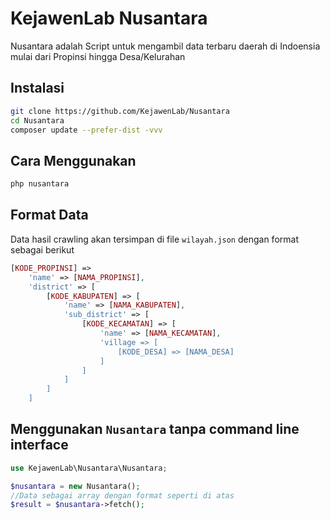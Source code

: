 # KejawenLab Nusantara

Nusantara adalah Script untuk mengambil data terbaru daerah di Indoensia mulai dari Propinsi hingga Desa/Kelurahan

## Instalasi

```bash
git clone https://github.com/KejawenLab/Nusantara
cd Nusantara
composer update --prefer-dist -vvv
```

## Cara Menggunakan

```bash
php nusantara
```

## Format Data

Data hasil crawling akan tersimpan di file `wilayah.json` dengan format sebagai berikut

```php
[KODE_PROPINSI] =>
    'name' => [NAMA_PROPINSI],
    'district' => [
        [KODE_KABUPATEN] => [
            'name' => [NAMA_KABUPATEN],
            'sub_district' => [
                [KODE_KECAMATAN] => [
                    'name' => [NAMA_KECAMATAN],
                    'village => [
                        [KODE_DESA] => [NAMA_DESA]
                    ] 
                ]
            ]
        ]
    ]
``` 

## Menggunakan `Nusantara` tanpa command line interface

```php
use KejawenLab\Nusantara\Nusantara;

$nusantara = new Nusantara();
//Data sebagai array dengan format seperti di atas
$result = $nusantara->fetch();
```
